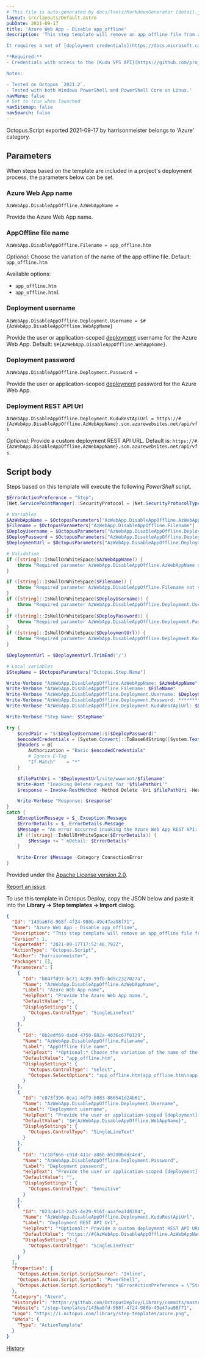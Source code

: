 ```yaml
---
# This file is auto-generated by docs/tools/MarkdownGenerator (detail.js)
layout: src/layouts/Default.astro
pubDate: 2021-09-17
title: 'Azure Web App - Disable app_offline'
description: 'This step template will remove an app_offline file from an Azure WebApp to safely bring the app domain online following a deployment.

It requires a set of [deployment credentials](https://docs.microsoft.com/en-gb/azure/app-service/deploy-configure-credentials) for the Azure Web App.

**Required:** 
- Credentials with access to the [Kudu VFS API](https://github.com/projectkudu/kudu/wiki/REST-API#vfs)

Notes:

- Tested on Octopus `2021.2`.
- Tested with both Windows PowerShell and PowerShell Core on Linux.'
navMenu: false
# Set to true when launched
navSitemap: false
navSearch: false
---
```


Octopus.Script exported 2021-09-17 by harrisonmeister belongs to 'Azure' category.

## Parameters

When steps based on the template are included in a project's deployment process, the parameters below can be set.


<div class="param">

### Azure Web App name

`AzWebApp.DisableAppOffline.AzWebAppName = `

Provide the Azure Web App name.

</div>
        
<div class="param">

### AppOffline file name

`AzWebApp.DisableAppOffline.Filename = app_offline.htm`

*Optional:* Choose the variation of the name of the app offline file. Default: `app_offline.htm`

Available options:

- `app_offline.htm`
- `app_offline.html`

</div>
        
<div class="param">

### Deployment username

`AzWebApp.DisableAppOffline.Deployment.Username = $#{AzWebApp.DisableAppOffline.WebAppName}`

Provide the user or application-scoped [deployment](https://docs.microsoft.com/en-gb/azure/app-service/deploy-configure-credentials) username for the Azure Web App. Default: `$#{AzWebApp.DisableAppOffline.WebAppName}`.

</div>
        
<div class="param">

### Deployment password

`AzWebApp.DisableAppOffline.Deployment.Password = `

Provide the user or application-scoped [deployment](https://docs.microsoft.com/en-gb/azure/app-service/deploy-configure-credentials) password for the Azure Web App.

</div>
        
<div class="param">

### Deployment REST API Url

`AzWebApp.DisableAppOffline.Deployment.KuduRestApiUrl = https://#{AzWebApp.DisableAppOffline.AzWebAppName}.scm.azurewebsites.net/api/vfs`

*Optional:* Provide a custom deployment REST API URL. Default is: `https://#{AzWebApp.DisableAppOffline.AzWebAppName}.scm.azurewebsites.net/api/vfs`.

</div>
        

## Script body

Steps based on this template will execute the following *PowerShell* script.

```powershell
$ErrorActionPreference = "Stop";
[Net.ServicePointManager]::SecurityProtocol = [Net.SecurityProtocolType]::Tls12

# Variables
$AzWebAppName = $OctopusParameters["AzWebApp.DisableAppOffline.AzWebAppName"]
$Filename = $OctopusParameters["AzWebApp.DisableAppOffline.Filename"]
$DeployUsername = $OctopusParameters["AzWebApp.DisableAppOffline.Deployment.Username"]
$DeployPassword = $OctopusParameters["AzWebApp.DisableAppOffline.Deployment.Password"]
$DeploymentUrl = $OctopusParameters["AzWebApp.DisableAppOffline.Deployment.KuduRestApiUrl"]

# Validation
if ([string]::IsNullOrWhiteSpace($AzWebAppName)) {
    throw "Required parameter AzWebApp.DisableAppOffline.AzWebAppName not specified"
}

if ([string]::IsNullOrWhiteSpace($Filename)) {
    throw "Required parameter AzWebApp.DisableAppOffline.Filename not specified"
}
if ([string]::IsNullOrWhiteSpace($DeployUsername)) {
    throw "Required parameter AzWebApp.DisableAppOffline.Deployment.Username not specified"
}
if ([string]::IsNullOrWhiteSpace($DeployPassword)) {
    throw "Required parameter AzWebApp.DisableAppOffline.Deployment.Password not specified"
}
if ([string]::IsNullOrWhiteSpace($DeploymentUrl)) {
    throw "Required parameter AzWebApp.DisableAppOffline.Deployment.KuduRestApiUrl not specified"
}

$DeploymentUrl = $DeploymentUrl.TrimEnd('/')

# Local variables
$StepName = $OctopusParameters["Octopus.Step.Name"]

Write-Verbose "AzWebApp.DisableAppOffline.AzWebAppName: $AzWebAppName"
Write-Verbose "AzWebApp.DisableAppOffline.Filename: $FileName"
Write-Verbose "AzWebApp.DisableAppOffline.Deployment.Username: $DeployUsername"
Write-Verbose "AzWebApp.DisableAppOffline.Deployment.Password: ********"
Write-Verbose "AzWebApp.DisableAppOffline.Deployment.KuduRestApiUrl: $DeploymentUrl"

Write-Verbose "Step Name: $StepName"

try {
    $credPair = "$($DeployUsername):$($DeployPassword)"
    $encodedCredentials = [System.Convert]::ToBase64String([System.Text.Encoding]::ASCII.GetBytes($credPair))
    $headers = @{ 
        Authorization = "Basic $encodedCredentials"
        # Ignore E-Tag
        "If-Match"    = "*" 
    }

    $filePathUri = "$DeploymentUrl/site/wwwroot/$filename"
    Write-Host "Invoking Delete request for '$filePathUri'"
    $response = Invoke-RestMethod -Method Delete -Uri $filePathUri -Headers $headers

    Write-Verbose "Response: $response"
}
catch {
    $ExceptionMessage = $_.Exception.Message
    $ErrorDetails = $_.ErrorDetails.Message
    $Message = "An error occurred invoking the Azure Web App REST API: $ExceptionMessage"
    if (![string]::IsNullOrWhiteSpace($ErrorDetails)) {
        $Message += "`nDetail: $ErrorDetails"
    }

    Write-Error $Message -Category ConnectionError
}
```

Provided under the [Apache License version 2.0](https://github.com/OctopusDeploy/Library/blob/master/LICENSE.txt).

[Report an issue](https://github.com/OctopusDeploy/Library/issues/new?assignees=&labels=&projects=&template=bug-report.yml&title=Issue%20with%20Azure%20Web%20App%20-%20Disable%20app_offline&step-template=Azure%20Web%20App%20-%20Disable%20app_offline)

<div class="get-json">

To use this template in Octopus Deploy, copy the JSON below and paste it into the **Library → Step templates → Import** dialog.

```json
{
  "Id": "143ba6fd-968f-4f24-980b-49e47aa98f71",
  "Name": "Azure Web App - Disable app_offline",
  "Description": "This step template will remove an app_offline file from an Azure WebApp to safely bring the app domain online following a deployment.\n\nIt requires a set of [deployment credentials](https://docs.microsoft.com/en-gb/azure/app-service/deploy-configure-credentials) for the Azure Web App.\n\n**Required:** \n- Credentials with access to the [Kudu VFS API](https://github.com/projectkudu/kudu/wiki/REST-API#vfs)\n\nNotes:\n\n- Tested on Octopus `2021.2`.\n- Tested with both Windows PowerShell and PowerShell Core on Linux.",
  "Version": 1,
  "ExportedAt": "2021-09-17T17:52:46.792Z",
  "ActionType": "Octopus.Script",
  "Author": "harrisonmeister",
  "Packages": [],
  "Parameters": [
    {
      "Id": "b847fd97-bc71-4c89-99fb-bd5c2327027a",
      "Name": "AzWebApp.DisableAppOffline.AzWebAppName",
      "Label": "Azure Web App name",
      "HelpText": "Provide the Azure Web App name.",
      "DefaultValue": "",
      "DisplaySettings": {
        "Octopus.ControlType": "SingleLineText"
      }
    },
    {
      "Id": "0b2edf69-da0d-4750-882a-4036c67f0129",
      "Name": "AzWebApp.DisableAppOffline.Filename",
      "Label": "AppOffline file name",
      "HelpText": "*Optional:* Choose the variation of the name of the app offline file. Default: `app_offline.htm`\n\nAvailable options:\n\n- `app_offline.htm`\n- `app_offline.html`",
      "DefaultValue": "app_offline.htm",
      "DisplaySettings": {
        "Octopus.ControlType": "Select",
        "Octopus.SelectOptions": "app_offline.htm|app_offline.htm\napp_offline.html|app_offline.html"
      }
    },
    {
      "Id": "c873f396-0ca1-4df9-b083-860541d24b61",
      "Name": "AzWebApp.DisableAppOffline.Deployment.Username",
      "Label": "Deployment username",
      "HelpText": "Provide the user or application-scoped [deployment](https://docs.microsoft.com/en-gb/azure/app-service/deploy-configure-credentials) username for the Azure Web App. Default: `$#{AzWebApp.DisableAppOffline.WebAppName}`.",
      "DefaultValue": "$#{AzWebApp.DisableAppOffline.WebAppName}",
      "DisplaySettings": {
        "Octopus.ControlType": "SingleLineText"
      }
    },
    {
      "Id": "1c18f666-c91d-411c-a86b-b92d0bddc4ed",
      "Name": "AzWebApp.DisableAppOffline.Deployment.Password",
      "Label": "Deployment password",
      "HelpText": "Provide the user or application-scoped [deployment](https://docs.microsoft.com/en-gb/azure/app-service/deploy-configure-credentials) password for the Azure Web App.",
      "DefaultValue": "",
      "DisplaySettings": {
        "Octopus.ControlType": "Sensitive"
      }
    },
    {
      "Id": "023c4e13-2a25-4e29-916f-aaafea1d8284",
      "Name": "AzWebApp.DisableAppOffline.Deployment.KuduRestApiUrl",
      "Label": "Deployment REST API Url",
      "HelpText": "*Optional:* Provide a custom deployment REST API URL. Default is: `https://#{AzWebApp.DisableAppOffline.AzWebAppName}.scm.azurewebsites.net/api/vfs`.",
      "DefaultValue": "https://#{AzWebApp.DisableAppOffline.AzWebAppName}.scm.azurewebsites.net/api/vfs",
      "DisplaySettings": {
        "Octopus.ControlType": "SingleLineText"
      }
    }
  ],
  "Properties": {
    "Octopus.Action.Script.ScriptSource": "Inline",
    "Octopus.Action.Script.Syntax": "PowerShell",
    "Octopus.Action.Script.ScriptBody": "$ErrorActionPreference = \"Stop\";\n[Net.ServicePointManager]::SecurityProtocol = [Net.SecurityProtocolType]::Tls12\n\n# Variables\n$AzWebAppName = $OctopusParameters[\"AzWebApp.DisableAppOffline.AzWebAppName\"]\n$Filename = $OctopusParameters[\"AzWebApp.DisableAppOffline.Filename\"]\n$DeployUsername = $OctopusParameters[\"AzWebApp.DisableAppOffline.Deployment.Username\"]\n$DeployPassword = $OctopusParameters[\"AzWebApp.DisableAppOffline.Deployment.Password\"]\n$DeploymentUrl = $OctopusParameters[\"AzWebApp.DisableAppOffline.Deployment.KuduRestApiUrl\"]\n\n# Validation\nif ([string]::IsNullOrWhiteSpace($AzWebAppName)) {\n    throw \"Required parameter AzWebApp.DisableAppOffline.AzWebAppName not specified\"\n}\n\nif ([string]::IsNullOrWhiteSpace($Filename)) {\n    throw \"Required parameter AzWebApp.DisableAppOffline.Filename not specified\"\n}\nif ([string]::IsNullOrWhiteSpace($DeployUsername)) {\n    throw \"Required parameter AzWebApp.DisableAppOffline.Deployment.Username not specified\"\n}\nif ([string]::IsNullOrWhiteSpace($DeployPassword)) {\n    throw \"Required parameter AzWebApp.DisableAppOffline.Deployment.Password not specified\"\n}\nif ([string]::IsNullOrWhiteSpace($DeploymentUrl)) {\n    throw \"Required parameter AzWebApp.DisableAppOffline.Deployment.KuduRestApiUrl not specified\"\n}\n\n$DeploymentUrl = $DeploymentUrl.TrimEnd('/')\n\n# Local variables\n$StepName = $OctopusParameters[\"Octopus.Step.Name\"]\n\nWrite-Verbose \"AzWebApp.DisableAppOffline.AzWebAppName: $AzWebAppName\"\nWrite-Verbose \"AzWebApp.DisableAppOffline.Filename: $FileName\"\nWrite-Verbose \"AzWebApp.DisableAppOffline.Deployment.Username: $DeployUsername\"\nWrite-Verbose \"AzWebApp.DisableAppOffline.Deployment.Password: ********\"\nWrite-Verbose \"AzWebApp.DisableAppOffline.Deployment.KuduRestApiUrl: $DeploymentUrl\"\n\nWrite-Verbose \"Step Name: $StepName\"\n\ntry {\n    $credPair = \"$($DeployUsername):$($DeployPassword)\"\n    $encodedCredentials = [System.Convert]::ToBase64String([System.Text.Encoding]::ASCII.GetBytes($credPair))\n    $headers = @{ \n        Authorization = \"Basic $encodedCredentials\"\n        # Ignore E-Tag\n        \"If-Match\"    = \"*\" \n    }\n\n    $filePathUri = \"$DeploymentUrl/site/wwwroot/$filename\"\n    Write-Host \"Invoking Delete request for '$filePathUri'\"\n    $response = Invoke-RestMethod -Method Delete -Uri $filePathUri -Headers $headers\n\n    Write-Verbose \"Response: $response\"\n}\ncatch {\n    $ExceptionMessage = $_.Exception.Message\n    $ErrorDetails = $_.ErrorDetails.Message\n    $Message = \"An error occurred invoking the Azure Web App REST API: $ExceptionMessage\"\n    if (![string]::IsNullOrWhiteSpace($ErrorDetails)) {\n        $Message += \"`nDetail: $ErrorDetails\"\n    }\n\n    Write-Error $Message -Category ConnectionError\n}"
  },
  "Category": "Azure",
  "HistoryUrl": "https://github.com/OctopusDeploy/Library/commits/master/step-templates//opt/buildagent/work/75443764cd38076d/step-templates/azure-web-app-disable-appoffline.json",
  "Website": "/step-templates/143ba6fd-968f-4f24-980b-49e47aa98f71",
  "Logo": "https://i.octopus.com/library/step-templates/azure.png",
  "$Meta": {
    "Type": "ActionTemplate"
  }
}
```

[History](https://github.com/OctopusDeploy/Library/commits/master/step-templates/https://github.com/OctopusDeploy/Library/commits/master/step-templates//opt/buildagent/work/75443764cd38076d/step-templates/azure-web-app-disable-appoffline.json)

</div>
